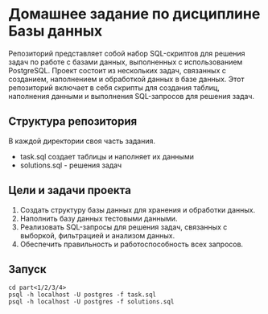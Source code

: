 # Домашнее задание по дисциплине Базы данных
Репозиторий представляет собой набор SQL-скриптов для решения задач по работе с базами данных, выполненных с использованием PostgreSQL. Проект состоит из нескольких задач, связанных с созданием, наполнением и обработкой данных в базе данных. Этот репозиторий включает в себя скрипты для создания таблиц, наполнения данными и выполнения SQL-запросов для решения задач.
## Структура репозитория
В каждой директории своя часть задания.
* task.sql создает таблицы и наполняет их данными
* solutions.sql - решения задач
## Цели и задачи проекта
1. Создать структуру базы данных для хранения и обработки данных.
2. Наполнить базу данных тестовыми данными.
3. Реализовать SQL-запросы для решения задач, связанных с выборкой, фильтрацией и анализом данных.
4. Обеспечить правильность и работоспособность всех запросов.
## Запуск
```
cd part<1/2/3/4>
psql -h localhost -U postgres -f task.sql
psql -h localhost -U postgres -f solutions.sql
```
